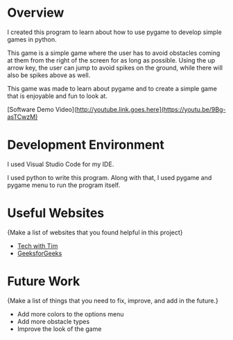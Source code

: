 # Overview

 I created this program to learn about how to use pygame to develop simple games in python.


This game is a simple game where the user has to avoid obstacles coming at them from the right of the screen for as long as possible. Using the up arrow key, the user can jump to avoid spikes on the ground, while there will also be spikes above as well. 

This game was made to learn about pygame and to create a simple game that is enjoyable and fun to look at.

[Software Demo Video](http://youtube.link.goes.here](https://youtu.be/9Bg-asTCwzM)

# Development Environment

I used Visual Studio Code for my IDE. 

I used python to write this program. Along with that, I used pygame and pygame menu to run the program itself.
# Useful Websites

{Make a list of websites that you found helpful in this project}
* [Tech with Tim](techwithtim.net)
* [GeeksforGeeks](geeksforgeeks.org)

# Future Work

{Make a list of things that you need to fix, improve, and add in the future.}
* Add more colors to the options menu
* Add more obstacle types
* Improve the look of the game
